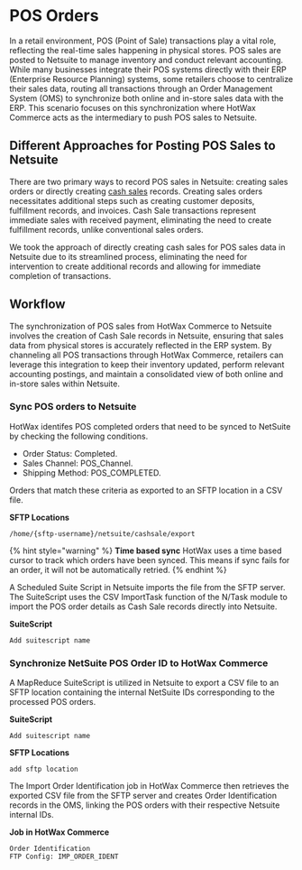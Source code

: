 # POS Orders

In a retail environment, POS (Point of Sale) transactions play a vital role, reflecting the real-time sales happening in physical stores. POS sales are posted to Netsuite to manage inventory and conduct relevant accounting. While many businesses integrate their POS systems directly with their ERP (Enterprise Resource Planning) systems, some retailers choose to centralize their sales data, routing all transactions through an Order Management System (OMS) to synchronize both online and in-store sales data with the ERP. This scenario focuses on this synchronization where HotWax Commerce acts as the intermediary to push POS sales to Netsuite.

## Different Approaches for Posting POS Sales to Netsuite

There are two primary ways to record POS sales in Netsuite: creating sales orders or directly creating [cash sales][cashSale] records. Creating sales orders necessitates additional steps such as creating customer deposits, fulfillment records, and invoices. Cash Sale transactions represent immediate sales with received payment, eliminating the need to create fulfillment records, unlike conventional sales orders.

We took the approach of directly creating cash sales for POS sales data in Netsuite due to its streamlined process, eliminating the need for intervention to create additional records and allowing for immediate completion of transactions.


## Workflow

The synchronization of POS sales from HotWax Commerce to Netsuite involves the creation of Cash Sale records in Netsuite, ensuring that sales data from physical stores is accurately reflected in the ERP system. By channeling all POS transactions through HotWax Commerce, retailers can leverage this integration to keep their inventory updated, perform relevant accounting postings, and maintain a consolidated view of both online and in-store sales within Netsuite.

### Sync POS orders to Netsuite

HotWax identifes POS completed orders that need to be synced to NetSuite by checking the following conditions. 
- Order Status: Completed.
- Sales Channel: POS_Channel.
- Shipping Method: POS_COMPLETED.

Orders that match these criteria as exported to an SFTP location in a CSV file.

**SFTP Locations**
```
/home/{sftp-username}/netsuite/cashsale/export
```

{% hint style="warning" %}
**Time based sync** HotWax uses a time based cursor to track which orders have been synced. This means if sync fails for an order, it will not be automatically retried.
{% endhint %}


A Scheduled Suite Script in Netsuite imports the file from the SFTP server. The SuiteScript uses the CSV ImportTask function of the N/Task module to import the POS order details as Cash Sale records directly into Netsuite.

**SuiteScript**
```
Add suitescript name
```

### Synchronize NetSuite POS Order ID to HotWax Commerce
A MapReduce SuiteScript is utilized in Netsuite to export a CSV file to an SFTP location containing the internal NetSuite IDs corresponding to the processed POS orders.

**SuiteScript**
```
Add suitescript name
```
**SFTP Locations**
```
add sftp location
```

The Import Order Identification job in HotWax Commerce then retrieves the exported CSV file from the SFTP server and creates Order Identification records in the OMS, linking the POS orders with their respective Netsuite internal IDs.

**Job in HotWax Commerce**
```
Order Identification
FTP Config: IMP_ORDER_IDENT
```

<!-- page links -->
[cashSale]:https://docs.oracle.com/en/cloud/saas/netsuite/ns-online-help/section_N407231.html#Cash-Sale-Import